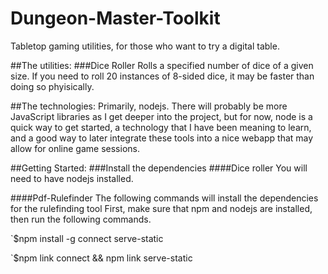 # Dungeon-Master-Toolkit
Tabletop gaming utilities, for those who want to try a digital table.

##The utilities:
###Dice Roller
Rolls a specified number of dice of a given size.  If you need to roll 20 instances of 8-sided dice, it may be faster than doing so phyisically.

##The technologies:
Primarily, nodejs.  There will probably be more JavaScript libraries as I get deeper into the project, but for now, node is a quick way to get started,
a technology that I have been meaning to learn, and a good way to later integrate these tools into a nice webapp that may allow for online game sessions.

##Getting Started:
###Install the dependencies
####Dice roller
You will need to have nodejs installed.

####Pdf-Rulefinder
The following commands will install the dependencies for the rulefinding tool
First, make sure that npm and nodejs are installed, then run the following commands.

`$npm install -g connect serve-static

`$npm link connect && npm link serve-static

